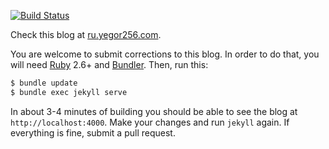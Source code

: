 [![Build Status](https://travis-ci.org/yegor256/ru.yegor256.com.svg?branch=master)](https://travis-ci.org/yegor256/ru.yegor256.com)

Check this blog at [ru.yegor256.com](http://ru.yegor256.com).

You are welcome to submit corrections to this blog. In order to do that,
you will need [Ruby](https://www.ruby-lang.org/en/) 2.6+ and
[Bundler](https://bundler.io/). Then, run this:

```bash
$ bundle update
$ bundle exec jekyll serve
```

In about 3-4 minutes of building you should be able to see the blog
at `http://localhost:4000`. Make your changes and run `jekyll` again. If
everything is fine, submit a pull request.
